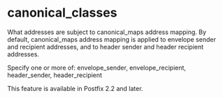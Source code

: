 # canonical_classes 

 What addresses are subject to canonical_maps address mapping.
By default, canonical_maps address mapping is applied to envelope
sender and recipient addresses, and to header sender and header
recipient addresses.  

 Specify one or more of: envelope_sender, envelope_recipient,
header_sender, header_recipient 

 This feature is available in Postfix 2.2 and later. 



